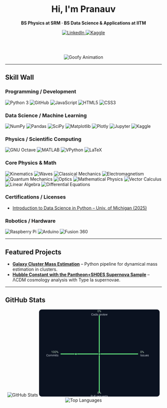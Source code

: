 <!-- HEADER -->
<div align="center">

# Hi, I'm Pranauv
**BS Physics at SRM · BS Data Science & Applications at IITM**

<a href="https://www.linkedin.com/in/pranauv-ch">
  <img src="https://img.shields.io/badge/LinkedIn-0A66C2?logo=linkedin&logoColor=white&style=for-the-badge" alt="LinkedIn"/>
</a>
<a href="https://kaggle.com/pranauvskandhan">
  <img src="https://img.shields.io/badge/Kaggle-20BEFF?logo=kaggle&logoColor=white&style=for-the-badge" alt="Kaggle"/>
</a>

<br/><br/>

<img src="https://media0.giphy.com/media/v1.Y2lkPTc5MGI3NjExbGFram9xNXdzcHZzcTh5dGxvMmdzeDhnN2N2Z3FoeGt4a3hmeXc4biZlcD12MV9pbnRlcm5hbF9naWZfYnlfaWQmY3Q9Zw/r88w2d7tHqazFwNEGN/giphy.gif"
     width="220" alt="Goofy Animation"/>

</div>

---

## Skill Wall

### Programming / Development
![Python 3](https://img.shields.io/badge/Python%203-3776AB?logo=python&logoColor=white&style=for-the-badge)
![GitHub](https://img.shields.io/badge/GitHub-181717?logo=github&logoColor=white&style=for-the-badge)
![JavaScript](https://img.shields.io/badge/JavaScript-F7DF1E?logo=javascript&logoColor=black&style=for-the-badge)
![HTML5](https://img.shields.io/badge/HTML5-E34F26?logo=html5&logoColor=white&style=for-the-badge)
![CSS3](https://img.shields.io/badge/CSS3-1572B6?logo=css3&logoColor=white&style=for-the-badge)

### Data Science / Machine Learning
![NumPy](https://img.shields.io/badge/NumPy-013243?logo=numpy&logoColor=white&style=for-the-badge)
![Pandas](https://img.shields.io/badge/pandas-150458?logo=pandas&logoColor=white&style=for-the-badge)
![SciPy](https://img.shields.io/badge/SciPy-8CAAE6?logo=scipy&logoColor=white&style=for-the-badge)
![Matplotlib](https://img.shields.io/badge/Matplotlib-11557C?logo=plotly&logoColor=white&style=for-the-badge)
![Plotly](https://img.shields.io/badge/Plotly-3F4F75?logo=plotly&logoColor=white&style=for-the-badge)
![Jupyter](https://img.shields.io/badge/Jupyter-F37626?logo=jupyter&logoColor=white&style=for-the-badge)
![Kaggle](https://img.shields.io/badge/Kaggle-20BEFF?logo=kaggle&logoColor=white&style=for-the-badge)

### Physics / Scientific Computing
![GNU Octave](https://img.shields.io/badge/GNU%20Octave-0790C0?logo=octave&logoColor=white&style=for-the-badge)
![MATLAB](https://img.shields.io/badge/MATLAB-E95420?logo=mathworks&logoColor=white&style=for-the-badge)
![VPython](https://img.shields.io/badge/VPython-FF6600?style=for-the-badge&logo=python&logoColor=white)
![LaTeX](https://img.shields.io/badge/LaTeX-008080?logo=latex&logoColor=white&style=for-the-badge)

### Core Physics & Math
![Kinematics](https://img.shields.io/badge/Kinematics-2E8B57?style=for-the-badge)
![Waves](https://img.shields.io/badge/Waves-1CA9C9?style=for-the-badge)
![Classical Mechanics](https://img.shields.io/badge/Classical%20Mechanics-004080?style=for-the-badge)
![Electromagnetism](https://img.shields.io/badge/Electromagnetism-1E90FF?style=for-the-badge)
![Quantum Mechanics](https://img.shields.io/badge/Quantum%20Mechanics-6A0DAD?style=for-the-badge)
![Optics](https://img.shields.io/badge/Optics-4682B4?style=for-the-badge)
![Mathematical Physics](https://img.shields.io/badge/Mathematical%20Physics-2F4F4F?style=for-the-badge)
![Vector Calculus](https://img.shields.io/badge/Vector%20Calculus-006400?style=for-the-badge)
![Linear Algebra](https://img.shields.io/badge/Linear%20Algebra-191970?style=for-the-badge)
![Differential Equations](https://img.shields.io/badge/Differential%20Equations-800000?style=for-the-badge)

### Certifications / Licenses
- [Introduction to Data Science in Python – Univ. of Michigan (2025)](https://coursera.org/share/e83386551c79adbc9ba0fc4848919933)

### Robotics / Hardware
![Raspberry Pi](https://img.shields.io/badge/Raspberry%20Pi-A22846?logo=raspberrypi&logoColor=white&style=for-the-badge)
![Arduino](https://img.shields.io/badge/Arduino-00979D?logo=arduino&logoColor=white&style=for-the-badge)
![Fusion 360](https://img.shields.io/badge/Fusion%20360-FF6C37?logo=autodesk&logoColor=white&style=for-the-badge)

---

## Featured Projects
- [**Galaxy Cluster Mass Estimation**](https://github.com/pranauvskandhan/Astrophysics-Research/tree/main/Dynamical%20Mass%20Estimation%20of%20a%20Galaxy%20Star) – Python pipeline for dynamical mass estimation in clusters.  
- [**Hubble Constant with the Pantheon+SH0ES Supernova Sample**](https://github.com/pranauvskandhan/Astrophysics-Research/tree/main/Hubble%20Constant) – ΛCDM cosmology analysis with Type Ia supernovae.

---

## GitHub Stats

<p align="center">
  <img src="https://github-readme-stats.vercel.app/api?username=pranauvskandhan&show_icons=true&theme=tokyonight&count_private=true&include_all_commits=true&cache_seconds=1800&v=1761958901" alt="GitHub Stats" height="220">
 <img src="https://raw.githubusercontent.com/pranauvskandhan/pranauvskandhan/main/contrib-radar.svg?v=1761958901" alt="Contribution Radar" height="280">
 <img src="https://github-readme-stats.vercel.app/api/top-langs/?username=pranauvskandhan&layout=compact&theme=tokyonight&cache_seconds=1800&v=1761958901" alt="Top Languages" height="220">
</p>
